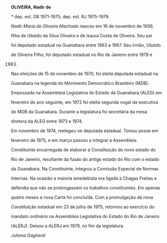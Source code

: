 **OLIVEIRA, Nadir de**



\* dep. est. GB 1971-1975; dep. est. RJ 1975-1979.



*Nadir Maria de Oliveira Machado* nasceu em 16 de novembro de 1936,

filha de Ubaldo da Silva Oliveira e de Isaura Costa de Oliveira. Seu pai

foi deputado estadual na Guanabara entre 1963 e 1967. Seu irmão, Ubaldo

de Oliveira Filho, foi deputado estadual no Rio de Janeiro entre 1979 e

1983.



Nas eleições de 15 de novembro de 1970, foi eleita deputada estadual na

Guanabara na legenda do Movimento Democrático Brasileiro (MDB).

Empossada na Assembleia Legislativa do Estado da Guanabara (ALEG) em

fevereiro do ano seguinte, em 1972 foi eleita segunda vogal da executiva

do MDB da Guanabara. Durante a legislatura foi secretária da mesa

diretora da ALEG entre 1973 e 1974.



Em novembro de 1974, reelegeu-se deputada estadual. Tomou posse em

fevereiro de 1975, e em março passou a integrar a Assembleia

Constituinte encarregada de elaborar a Constituição do novo estado do

Rio de Janeiro, resultante da fusão do antigo estado do Rio com o estado

da Guanabara. Na Constituinte, integrou a Comissão Especial de Normas

Internas. Na ocasião a maioria emedebista era ligada a Chagas Freitas e

defendia que não se prolongassem os trabalhos constituintes. Em apenas

quatro meses a nova Carta foi concluída. Com a promulgação da nova

Constituição estadual em 23 de julho de 1975, retornou ao exercício do

mandato ordinário na Assembleia Legislativa do Estado do Rio de Janeiro

(ALERJ). Deixou a ALERJ em 1979, no fim da legislatura.



*Juliana Gagliardi*



